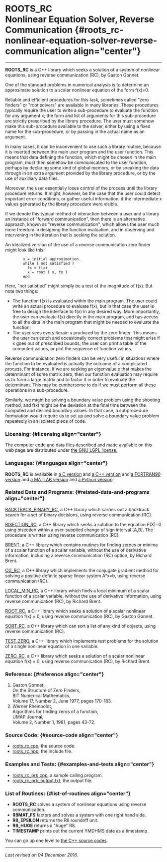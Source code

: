 ROOTS\_RC\
Nonlinear Equation Solver, Reverse Communication {#roots_rc-nonlinear-equation-solver-reverse-communication align="center"}
================================================

------------------------------------------------------------------------

**ROOTS\_RC** is a C++ library which seeks a solution of a system of
nonlinear equations, using reverse communication (RC), by Gaston Gonnet.

One of the standard problems in numerical analysis is to determine an
approximate solution to a scalar nonlinear equation of the form f(x)=0.

Reliable and efficient procedures for this task, sometimes called "zero
finders" or "root solvers" are available in many libraries. These
procedures typically require the user to write a sub-procedure to
evaluate the function for any argument x; the form and list of arguments
for this sub-procedure are strictly prescribed by the library procedure.
The user must somehow make this sub-procedure available to the solver,
either by using a fixed name for the sub-procedure, or by passing in the
actual name as an argument.

In many cases, it can be inconvenient to use such a library routine,
because it is inserted between the main user program and the user
function. This means that data defining the function, which might be
chosen in the main program, must then somehow be communicated to the
user function, perhaps by declaring some kind of global memory, or by
sneaking the data through in an extra argument provided by the library
procedure, or by the use of auxilliary data files.

Moreover, the user essentially loses control of the process until the
library procedure returns. It might, however, be the case that the user
could detect important error conditions, or gather useful information,
if the intermediate x values generated by the library procedure were
visible.

If we denote this typical method of interaction between a user and a
library an instance of "forward communication", then there is an
alternative approach, known as "reverse communication", which allows the
user much more freedom in designing the function evaluation, and in
observing and intervening in the iteration that is seeking the solution.

An idealized version of the use of a reverse communication zero finder
might look like this:

            x = initial approximation.
            while ( not satisfied )
              fx = f(x)
              x = root ( x, fx )
            end
          

Here, "not satisfied" might simply be a test of the magnitude of f(x).
But note two things:

-   The function f(x) is evaluated within the main program. The user
    could write an actual procedure to evaluate f(x), but in that case
    the user is free to design the interface to f(x) in any desired way.
    More importantly, the user can evaluate f(x) directly in the main
    program, and has access to all the data in the main program that
    might be needed to evaluate the function;
-   The user sees every iterate x produced by the zero finder. This
    means the user can catch and occasionally correct problems that
    might arise if x goes out of prescribed bounds; the user can print a
    table of the computed values, or plot the sequence of function
    values.

Reverse communication zero finders can be very useful in situations
where the function to be evaluated is actually the outcome of a
complicated process. For instance, if we are seeking an eigenvalue x
that makes the determinant of some matrix zero, then our function
evaluation may require us to form a large matrix and to factor it in
order to evaluate the determinant. This may be cumbersome to do if we
must perform all these operations in a sub-procedure.

Similarly, we might be solving a boundary value problem using the
shooting method, and f(x) might be the deviation at the final time
between the computed and desired boundary values. In that case, a
subprocedure formulation would require us to set up and solve a boundary
value problem repeatedly in an isolated piece of code.

### Licensing: {#licensing align="center"}

The computer code and data files described and made available on this
web page are distributed under [the GNU LGPL
license.](../../txt/gnu_lgpl.txt)

### Languages: {#languages align="center"}

**ROOTS\_RC** is available in [a C
version](../../c_src/roots_rc/roots_rc.html) and [a C++
version](../../cpp_src/roots_rc/roots_rc.html) and [a FORTRAN90
version](../../f_src/roots_rc/roots_rc.html) and [a MATLAB
version](../../m_src/roots_rc/roots_rc.html) and [a Python
version](../../py_src/roots_rc/roots_rc.html).

### Related Data and Programs: {#related-data-and-programs align="center"}

[BACKTRACK\_BINARY\_RC](../../cpp_src/backtrack_binary_rc/backtrack_binary_rc.html),
a C++ library which carries out a backtrack search for a set of binary
decisions, using reverse communication (RC).

[BISECTION\_RC](../../cpp_src/bisection_rc/bisection_rc.html), a C++
library which seeks a solution to the equation F(X)=0 using bisection
within a user-supplied change of sign interval \[A,B\]. The procedure is
written using reverse communication (RC).

[BRENT](../../cpp_src/brent/brent.html), a C++ library which contains
routines for finding zeroes or minima of a scalar function of a scalar
variable, without the use of derivative information, including a reverse
communication (RC) option, by Richard Brent.

[CG\_RC](../../cpp_src/cg_rc/cg_rc.html), a C++ library which implements
the conjugate gradient method for solving a positive definite sparse
linear system A\*x=b, using reverse communication (RC).

[LOCAL\_MIN\_RC](../../cpp_src/local_min_rc/local_min_rc.html), a C++
library which finds a local minimum of a scalar function of a scalar
variable, without the use of derivative information, using reverse
communication (RC), by Richard Brent.

[ROOT\_RC](../../cpp_src/root_rc/root_rc.html), a C++ library which
seeks a solution of a scalar nonlinear equation f(x) = 0, using reverse
communication (RC), by Gaston Gonnet.

[SORT\_RC](../../cpp_src/sort_rc/sort_rc.html), a C++ library which can
sort a list of any kind of objects, using reverse communication (RC).

[TEST\_ZERO](../../cpp_src/test_zero/test_zero.html), a C++ library
which implements test problems for the solution of a single nonlinear
equation in one variable.

[ZERO\_RC](../../cpp_src/zero_rc/zero_rc.html), a C++ library which
seeks a solution of a scalar nonlinear equation f(x) = 0, using reverse
communication (RC), by Richard Brent.

### Reference: {#reference align="center"}

1.  Gaston Gonnet,\
    On the Structure of Zero Finders,\
    BIT Numerical Mathematics,\
    Volume 17, Number 2, June 1977, pages 170-183.
2.  Werner Rheinboldt,\
    Algorithms for finding zeros of a function,\
    UMAP Journal,\
    Volume 2, Number 1, 1981, pages 43-72.

### Source Code: {#source-code align="center"}

-   [roots\_rc.cpp](roots_rc.cpp), the source code.
-   [roots\_rc.hpp](roots_rc.hpp), the include file.

### Examples and Tests: {#examples-and-tests align="center"}

-   [roots\_rc\_prb.cpp](roots_rc_prb.cpp), a sample calling program.
-   [roots\_rc\_prb\_output.txt](roots_rc_prb_output.txt), the output
    file.

### List of Routines: {#list-of-routines align="center"}

-   **ROOTS\_RC** solves a system of nonlinear equations using reverse
    communication.
-   **R8MAT\_FS** factors and solves a system with one right hand side.
-   **R8\_EPSILON** returns the R8 roundoff unit.
-   **R8\_HUGE** returns a "huge" R8.
-   **TIMESTAMP** prints out the current YMDHMS date as a timestamp.

You can go up one level to [the C++ source codes](../cpp_src.html).

------------------------------------------------------------------------

*Last revised on 04 December 2016.*
